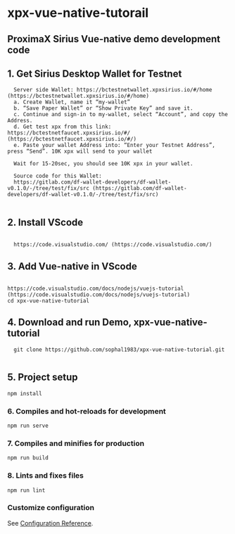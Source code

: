 # xpx-vue-native-tutorail

## ProximaX Sirius Vue-native demo development code

## 1. Get Sirius Desktop Wallet for Testnet
```
  Server side Wallet: https://bctestnetwallet.xpxsirius.io/#/home (https://bctestnetwallet.xpxsirius.io/#/home)
  a. Create Wallet, name it “my-wallet”
  b. “Save Paper Wallet” or “Show Private Key” and save it. 
  c. Continue and sign-in to my-wallet, select “Account”, and copy the Address.
  d. Get test xpx from this link: https://bctestnetfaucet.xpxsirius.io/#/ (https://bctestnetfaucet.xpxsirius.io/#/)
  e. Paste your wallet Address into: “Enter your Testnet Address”, press “Send”. 10K xpx will send to your wallet
  
  Wait for 15-20sec, you should see 10K xpx in your wallet.
  
  Source code for this Wallet:
  https://gitlab.com/df-wallet-developers/df-wallet-v0.1.0/-/tree/test/fix/src (https://gitlab.com/df-wallet-developers/df-wallet-v0.1.0/-/tree/test/fix/src)
  
```

## 2. Install VScode 
```

  https://code.visualstudio.com/ (https://code.visualstudio.com/)

```

## 3. Add Vue-native in VScode

```

https://code.visualstudio.com/docs/nodejs/vuejs-tutorial (https://code.visualstudio.com/docs/nodejs/vuejs-tutorial)
cd xpx-vue-native-tutorial 

```

## 4. Download and run Demo, xpx-vue-native-tutorial

```
  git clone https://github.com/sophal1983/xpx-vue-native-tutorial.git
  
```


## 5. Project setup
```
npm install
```

### 6. Compiles and hot-reloads for development
```
npm run serve
```

### 7. Compiles and minifies for production
```
npm run build
```

### 8. Lints and fixes files
```
npm run lint
```

### Customize configuration
See [Configuration Reference](https://cli.vuejs.org/config/).


